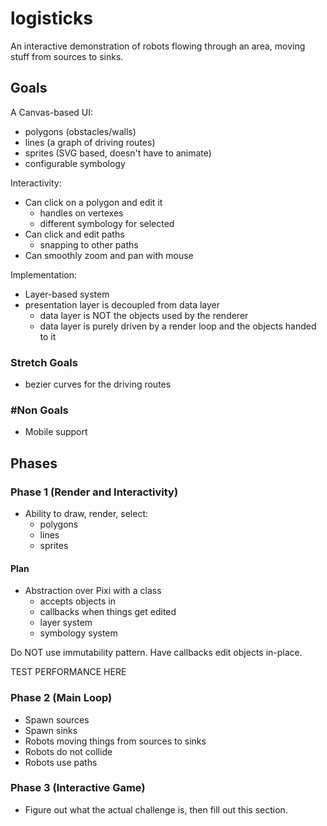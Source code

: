 # logisticks

An interactive demonstration of robots flowing through an area, moving stuff from sources to sinks.

## Goals

A Canvas-based UI:
- polygons (obstacles/walls)
- lines (a graph of driving routes)
- sprites (SVG based, doesn't have to animate)
- configurable symbology

Interactivity:
- Can click on a polygon and edit it
  - handles on vertexes
  - different symbology for selected
- Can click and edit paths
  - snapping to other paths
- Can smoothly zoom and pan with mouse

Implementation:
- Layer-based system
- presentation layer is decoupled from data layer
  - data layer is NOT the objects used by the renderer
  - data layer is purely driven by a render loop and the objects handed to it

### Stretch Goals
- bezier curves for the driving routes

### #Non Goals
- Mobile support

## Phases

### Phase 1 (Render and Interactivity)
- Ability to draw, render, select:
  - polygons
  - lines
  - sprites

#### Plan
- Abstraction over Pixi with a class
  - accepts objects in
  - callbacks when things get edited
  - layer system
  - symbology system

Do NOT use immutability pattern. Have callbacks edit objects in-place.

TEST PERFORMANCE HERE


### Phase 2 (Main Loop)
- Spawn sources
- Spawn sinks
- Robots moving things from sources to sinks
- Robots do not collide
- Robots use paths


### Phase 3 (Interactive Game)
- Figure out what the actual challenge is, then fill out this section.


